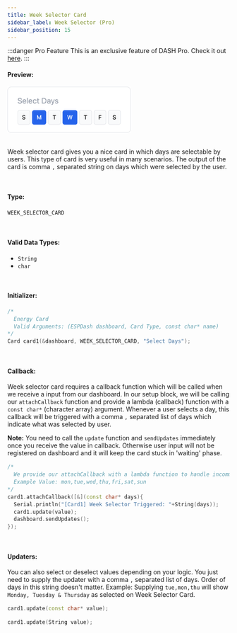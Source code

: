 ```yaml
---
title: Week Selector Card
sidebar_label: Week Selector (Pro)
sidebar_position: 15
---
```


:::danger Pro Feature
This is an exclusive feature of DASH Pro. Check it out [here](https://espdash.pro).
:::

#### Preview:

<img className="card-preview" src="/img/v4/week-selector.png" width="280px" alt="Week Selector Card Preview" />

<br/>
<br/>

Week selector card gives you a nice card in which days are selectable by users. This type of card is very useful in many scenarios. The output of the card is comma `,` separated string on days which were selected by the user.

<br/>

#### Type:
`WEEK_SELECTOR_CARD`

<br/>

#### Valid Data Types:
- `String`
- `char`

<br/>

#### Initializer:
```cpp
/* 
  Energy Card
  Valid Arguments: (ESPDash dashboard, Card Type, const char* name)
*/
Card card1(&dashboard, WEEK_SELECTOR_CARD, "Select Days");
```

<br/>


#### Callback:
Week selector card requires a callback function which will be called when we receive a input from our dashboard. In our setup block, we will be calling our `attachCallback` function and provide a lambda (callback) function with a `const char*` (character array) argument. Whenever a user selects a day, this callback will be triggered with a comma `,` separated list of days which indicate what was selected by user.

**Note:** You need to call the `update` function and `sendUpdates` immediately once you receive the value in callback. Otherwise user input will not be registered on dashboard and it will keep the card stuck in 'waiting' phase.

```cpp
/*
  We provide our attachCallback with a lambda function to handle incomming data
  Example Value: mon,tue,wed,thu,fri,sat,sun
*/
card1.attachCallback([&](const char* days){
  Serial.println("[Card1] Week Selector Triggered: "+String(days));
  card1.update(value);
  dashboard.sendUpdates();
});
```

<br/>

#### Updaters:
You can also select or deselect values depending on your logic. You just need to supply the updater with a comma `,` separated list of days. Order of days in this string doesn't matter. Example: Supplying `tue,mon,thu` will show `Monday, Tuesday & Thursday` as selected on Week Selector Card.

```cpp
card1.update(const char* value);
```

```cpp
card1.update(String value);
```

